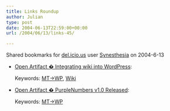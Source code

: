 ```yaml
---
title: Links Roundup
author: Julian
type: post
date: 2004-06-13T22:59:00+00:00
url: /2004/06/13/links-45/

---
```

Shared bookmarks for [del.icio.us][1] user  [Synesthesia][2] on 2004-6-13

  * [Open Artifact � Integrating wiki into WordPress][3]:
   
    Keywords: [MT->WP][4], [Wiki][5]
  * [Open Artifact � PurpleNumbers v1.0 Released][6]:
   
    Keywords: [MT->WP][4]

 [1]: https://del.icio.us/
 [2]: https://del.icio.us/synesthesia
 [3]: https://blog.openartifact.org/archives/2004/06/10/integrating-wiki-into-wordpress/#comments "https://blog.openartifact.org/archives/2004/06/10/integrating-wiki-into-wordpress/#comments"
 [4]: https://del.icio.us/synesthesia/MT->WP
 [5]: https://del.icio.us/synesthesia/Wiki
 [6]: https://blog.openartifact.org/archives/2004/06/11/purplenumbers-v10-released/ "https://blog.openartifact.org/archives/2004/06/11/purplenumbers-v10-released/"
